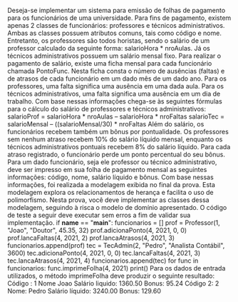 Deseja-se implementar um sistema para emissão de folhas de pagamento para os
funcionários de uma universidade. Para fins de pagamento, existem apenas 2 classes de
funcionários: professores e técnicos administrativos. Ambas as classes possuem
atributos comuns, tais como código e nome. Entretanto, os professores são todos
horistas, sendo o salário de um professor calculado da seguinte forma: salarioHora *
nroAulas. Já os técnicos administrativos possuem um salário mensal fixo. Para realizar
o pagamento de salário, existe uma ficha mensal para cada funcionário chamada
PontoFunc. Nesta ficha consta o número de ausências (faltas) e de atrasos de cada
funcionário em um dado mês de um dado ano. Para os professores, uma falta significa
uma ausência em uma dada aula. Para os técnicos administrativos, uma falta significa
uma ausência em um dia de trabalho. Com base nessas informações chega-se às
seguintes fórmulas para o cálculo do salário de professores e técnicos administrativos:
salarioProf = salarioHora * nroAulas – salarioHora * nroFaltas
salarioTec = salarioMensal – ((salarioMensal/30) * nroFaltas
Além do salário, os funcionários recebem também um bônus por pontualidade. Os
professores sem nenhum atraso recebem 10% do salário líquido mensal, enquanto os
técnicos administrativos pontuais recebem 8% do salário líquido. Para cada atraso
registrado, o funcionário perde um ponto percentual do seu bônus.
Para um dado funcionário, seja ele professor ou técnico administrativo, deve ser
impresso em sua folha de pagamento mensal as seguintes informações: código, nome,
salário líquido e bônus.
Com base nessas informações, foi realizada a modelagem exibida no final da prova.
Esta modelagem explora os relacionamentos de herança e facilita o uso de
polimorfismo. Nesta prova, você deve implementar as classes dessa modelagem,
seguindo à risca o modelo de domínio apresentado. O código de teste a seguir deve
executar sem erros a fim de validar sua implementação.
if __name__ == "__main__":
  funcionarios = []
  prof = Professor(1, "Joao", "Doutor", 45.35, 32)
  prof.adicionaPonto(4, 2021, 0, 0)
  prof.lancaFaltas(4, 2021, 2)
  prof.lancaAtrasos(4, 2021, 3)
  funcionarios.append(prof)
  tec = TecAdmin(2, "Pedro", "Analista Contábil", 3600)
  tec.adicionaPonto(4, 2021, 0, 0)
  tec.lancaFaltas(4, 2021, 3)
  tec.lancaAtrasos(4, 2021, 4)
  funcionarios.append(tec)
  for func in funcionarios:
    func.imprimeFolha(4, 2021)
    print()
Para os dados de entrada utilizados, o método imprimeFolha deve produzir o seguinte
resultado:
Código : 1
Nome Joao
Salário liquido: 1360.50
Bonus: 95.24
Código 2: 2
Nome: Pedro
Salário líquido: 3240.00
Bonus: 129.60
